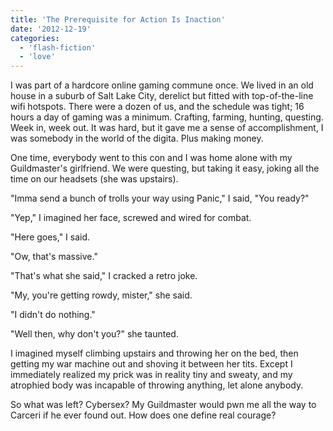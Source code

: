 ```yaml
---
title: 'The Prerequisite for Action Is Inaction'
date: '2012-12-19'
categories:
  - 'flash-fiction'
  - 'love'
---
```


I was part of a hardcore online gaming commune once. We lived in an old house in
a suburb of Salt Lake City, derelict but fitted with top-of-the-line wifi
hotspots. There were a dozen of us, and the schedule was tight; 16 hours a day
of gaming was a minimum. Crafting, farming, hunting, questing. Week in, week
out. It was hard, but it gave me a sense of accomplishment, I was somebody in
the world of the digita. Plus making money.

<!-- truncate -->

One time, everybody went to this con and I was home alone with my Guildmaster's
girlfriend. We were questing, but taking it easy, joking all the time on our
headsets (she was upstairs).

"Imma send a bunch of trolls your way using Panic," I said, "You ready?"

"Yep," I imagined her face, screwed and wired for combat.

"Here goes," I said.

"Ow, that's massive."

"That's what she said," I cracked a retro joke.

"My, you're getting rowdy, mister," she said.

"I didn't do nothing."

"Well then, why don't you?" she taunted.

I imagined myself climbing upstairs and throwing her on the bed, then getting my
war machine out and shoving it between her tits. Except I immediately realized
my prick was in reality tiny and sweaty, and my atrophied body was incapable of
throwing anything, let alone anybody.

So what was left? Cybersex? My Guildmaster would pwn me all the way to Carceri
if he ever found out. How does one define real courage?
